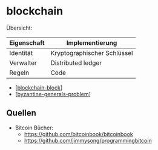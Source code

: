 # blockchain

Übersicht:

| Eigenschaft | Implementierung             |
| ----------- | --------------------------- |
| Identität   | Kryptographischer Schlüssel |
| Verwalter   | Distributed ledger          |
| Regeln      | Code                        |

- [[blockchain-block]]
- [[byzantine-generals-problem]]

## Quellen

- Bitcoin Bücher:
  - <https://github.com/bitcoinbook/bitcoinbook>
  - <https://github.com/jimmysong/programmingbitcoin>

[//begin]: # "Autogenerated link references for markdown compatibility"
[blockchain-block]: blockchain-block.md "blockchain-block"
[byzantine-generals-problem]: byzantine-generals-problem.md "byzantine-generals-problem"
[//end]: # "Autogenerated link references"
